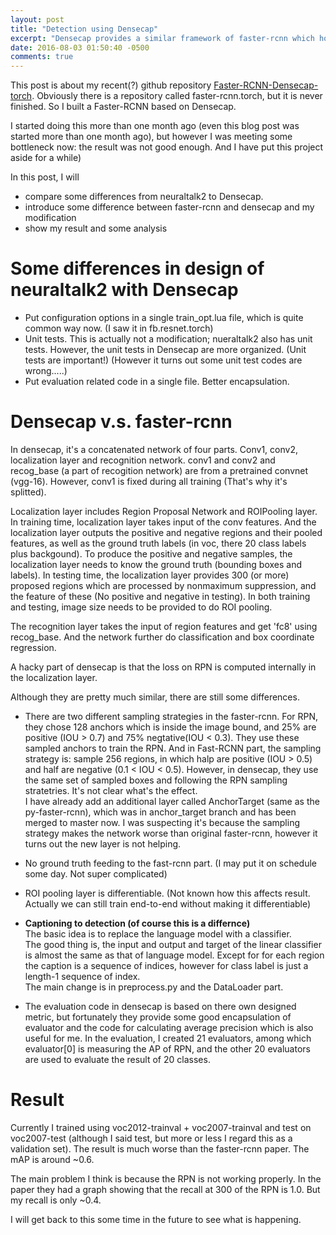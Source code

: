 ```yaml
---
layout: post
title: "Detection using Densecap"
excerpt: "Densecap provides a similar framework of faster-rcnn which however produces captions for each region. I modify it to make it a faster-rcnn"
date: 2016-08-03 01:50:40 -0500
comments: true
---
```


This post is about my recent(?) github repository [Faster-RCNN-Densecap-torch](https://github.com/ruotianluo/Faster-RCNN-Densecap-torch). Obviously there is a repository called faster-rcnn.torch, but it is never finished. So I built a Faster-RCNN based on Densecap. 

I started doing this more than one month ago (even this blog post was started more than one month ago), but however I was meeting some bottleneck now: the result was not good enough. And I have put this project aside for a while)

In this post, I will

- compare some differences from neuraltalk2 to Densecap.
- introduce some difference between faster-rcnn and densecap and my modification
- show my result and some analysis

# Some differences in design of neuraltalk2 with Densecap

- Put configuration options in a single train_opt.lua file, which is quite common way now. (I saw it in fb.resnet.torch)
- Unit tests. This is actually not a modification; nueraltalk2 also has unit tests. However, the unit tests in Densecap are more organized. (Unit tests are important!) (However it turns out some unit test codes are wrong.....)
- Put evaluation related code in a single file. Better encapsulation.

# Densecap v.s. faster-rcnn

In densecap, it's a concatenated network of four parts. Conv1, conv2, localization layer and recognition network. conv1 and conv2 and recog_base (a part of recogition network) are from a pretrained convnet (vgg-16). However, conv1 is fixed during all training (That's why it's splitted).

Localization layer includes Region Proposal Network and ROIPooling layer. In training time, localization layer takes input of the conv features. And the localization layer outputs the positive and negative regions and their pooled features, as well as the ground truth labels (in voc, there 20 class labels plus backgound). To produce the positive and negative samples, the localization layer needs to know the ground truth (bounding boxes and labels). In testing time, the localization layer provides 300 (or more) proposed regions which are processed by nonmaximum suppression, and the feature of these (No positive and negative in testing). In both training and testing, image size needs to be provided to do ROI pooling.

The recognition layer takes the input of region features and get 'fc8' using recog_base. And the network further do classification and box coordinate regression.

A hacky part of densecap is that the loss on RPN is computed internally in the localization layer. 

Although they are pretty much similar, there are still some differences.

- There are two different sampling strategies in the faster-rcnn. For RPN, they chose 128 anchors which is inside the image bound, and 25% are positive (IOU > 0.7) and 75% negtative(IOU < 0.3). They use these sampled anchors to train the RPN. And in Fast-RCNN part, the sampling strategy is: sample 256 regions, in which halp are positive (IOU > 0.5) and half are negative (0.1 < IOU < 0.5). However, in densecap, they use the same set of sampled boxes and following the RPN sampling stratetries. It's not clear what's the effect.<br>
I have already add an additional layer called AnchorTarget (same as the py-faster-rcnn), which was in anchor_target branch and has been merged to master now. I was suspecting it's because the sampling strategy makes the network worse than original faster-rcnn, however it turns out the new layer is not helping.

- No ground truth feeding to the fast-rcnn part. (I may put it on schedule some day. Not super complicated)
- ROI pooling layer is differentiable. (Not known how this affects result. Actually we can still train end-to-end without making it differentiable)


- **Captioning to detection (of course this is a differnce)**<br>
The basic idea is to replace the language model with a classifier.<br>
The good thing is, the input and output and target of the linear classifier is almost the same as that of language model. Except for for each region the caption is a sequence of indices, however for class label is just a length-1 sequence of index.<br>
The main change is in preprocess.py and the DataLoader part.

- The evaluation code in densecap is based on there own designed metric, but fortunately they provide some good encapsulation of evaluator and the code for calculating average precision which is also useful for me. In the evaluation, I created 21 evaluators, among which evaluator[0] is measuring the AP of RPN, and the other 20 evaluators are used to evaluate the result of 20 classes.

# Result
Currently I trained using voc2012-trainval + voc2007-trainval and test on voc2007-test (although I said test, but more or less I regard this as a validation set). The result is much worse than the faster-rcnn paper. The mAP is around ~0.6.

The main problem I think is because the RPN is not working properly. In the paper they had a graph showing that the recall at 300 of the RPN is 1.0. But my recall is only ~0.4.

I will get back to this some time in the future to see what is happening.